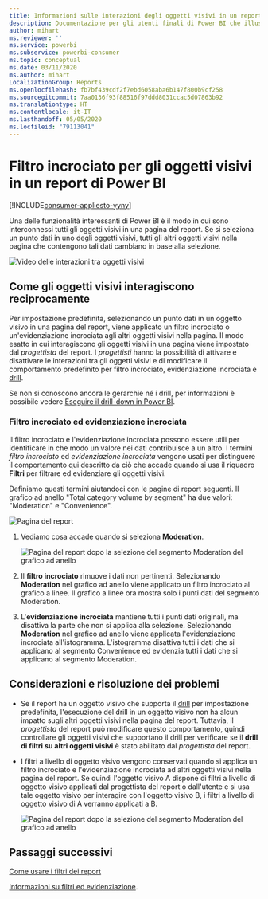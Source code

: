 ```yaml
---
title: Informazioni sulle interazioni degli oggetti visivi in un report
description: Documentazione per gli utenti finali di Power BI che illustra come interagiscono gli oggetti visivi in una pagina di un report.
author: mihart
ms.reviewer: ''
ms.service: powerbi
ms.subservice: powerbi-consumer
ms.topic: conceptual
ms.date: 03/11/2020
ms.author: mihart
LocalizationGroup: Reports
ms.openlocfilehash: fb7bf439cdf2f7ebd6058aba6b147f800b9cf258
ms.sourcegitcommit: 7aa0136f93f88516f97ddd8031ccac5d07863b92
ms.translationtype: HT
ms.contentlocale: it-IT
ms.lasthandoff: 05/05/2020
ms.locfileid: "79113041"
---
```

# <a name="how-visuals-cross-filter-each-other-in-a-power-bi-report"></a>Filtro incrociato per gli oggetti visivi in un report di Power BI

[!INCLUDE[consumer-appliesto-yyny](../includes/consumer-appliesto-yyny.md)]

Una delle funzionalità interessanti di Power BI è il modo in cui sono interconnessi tutti gli oggetti visivi in una pagina del report. Se si seleziona un punto dati in uno degli oggetti visivi, tutti gli altri oggetti visivi nella pagina che contengono tali dati cambiano in base alla selezione. 

![Video delle interazioni tra oggetti visivi](media/end-user-interactions/interactions.gif)

## <a name="how-visuals-interact-with-each-other"></a>Come gli oggetti visivi interagiscono reciprocamente

Per impostazione predefinita, selezionando un punto dati in un oggetto visivo in una pagina del report, viene applicato un filtro incrociato o un'evidenziazione incrociata agli altri oggetti visivi nella pagina. Il modo esatto in cui interagiscono gli oggetti visivi in una pagina viene impostato dal *progettista* del report. I *progettisti* hanno la possibilità di attivare e disattivare le interazioni tra gli oggetti visivi e di modificare il comportamento predefinito per filtro incrociato, evidenziazione incrociata e [drill](end-user-drill.md). 

Se non si conoscono ancora le gerarchie né i drill, per informazioni è possibile vedere [Eseguire il drill-down in Power BI](end-user-drill.md). 

### <a name="cross-filtering-and-cross-highlighting"></a>Filtro incrociato ed evidenziazione incrociata

Il filtro incrociato e l'evidenziazione incrociata possono essere utili per identificare in che modo un valore nei dati contribuisce a un altro. I termini *filtro incrociato* ed *evidenziazione incrociata* vengono usati per distinguere il comportamento qui descritto da ciò che accade quando si usa il riquadro **Filtri** per filtrare ed evidenziare gli oggetti visivi.  

Definiamo questi termini aiutandoci con le pagine di report seguenti. Il grafico ad anello "Total category volume by segment" ha due valori: "Moderation" e "Convenience". 

![Pagina del report](media/end-user-interactions/power-bi-interactions-before.png)

1. Vediamo cosa accade quando si seleziona **Moderation**.

    ![Pagina del report dopo la selezione del segmento Moderation del grafico ad anello](media/end-user-interactions/power-bi-interactions-after.png)

2. Il **filtro incrociato** rimuove i dati non pertinenti. Selezionando **Moderation** nel grafico ad anello viene applicato un filtro incrociato al grafico a linee. Il grafico a linee ora mostra solo i punti dati del segmento Moderation. 

3. L'**evidenziazione incrociata** mantiene tutti i punti dati originali, ma disattiva la parte che non si applica alla selezione. Selezionando **Moderation** nel grafico ad anello viene applicata l'evidenziazione incrociata all'istogramma. L'istogramma disattiva tutti i dati che si applicano al segmento Convenience ed evidenzia tutti i dati che si applicano al segmento Moderation. 


## <a name="considerations-and-troubleshooting"></a>Considerazioni e risoluzione dei problemi
- Se il report ha un oggetto visivo che supporta il [drill](end-user-drill.md) per impostazione predefinita, l'esecuzione del drill in un oggetto visivo non ha alcun impatto sugli altri oggetti visivi nella pagina del report. Tuttavia, il *progettista* del report può modificare questo comportamento, quindi controllare gli oggetti visivi che supportano il drill per verificare se il **drill di filtri su altri oggetti visivi** è stato abilitato dal *progettista* del report.
    
- I filtri a livello di oggetto visivo vengono conservati quando si applica un filtro incrociato e l'evidenziazione incrociata ad altri oggetti visivi nella pagina del report. Se quindi l'oggetto visivo A dispone di filtri a livello di oggetto visivo applicati dal progettista del report o dall'utente e si usa tale oggetto visivo per interagire con l'oggetto visivo B, i filtri a livello di oggetto visivo di A verranno applicati a B.

    ![Pagina del report dopo la selezione del segmento Moderation del grafico ad anello](media/end-user-interactions/power-bi-visual-filters.png)

## <a name="next-steps"></a>Passaggi successivi
[Come usare i filtri dei report](../power-bi-how-to-report-filter.md)    


[Informazioni su filtri ed evidenziazione](end-user-report-filter.md). 
